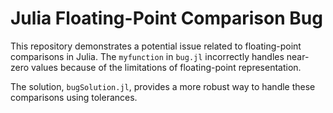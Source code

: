 # Julia Floating-Point Comparison Bug

This repository demonstrates a potential issue related to floating-point comparisons in Julia. The `myfunction` in `bug.jl` incorrectly handles near-zero values because of the limitations of floating-point representation.

The solution, `bugSolution.jl`, provides a more robust way to handle these comparisons using tolerances.